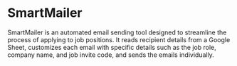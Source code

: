 # SmartMailer
SmartMailer is an automated email sending tool designed to streamline the process of applying to job positions. It reads recipient details from a Google Sheet, customizes each email with specific details such as the job role, company name, and job invite code, and sends the emails individually. 
